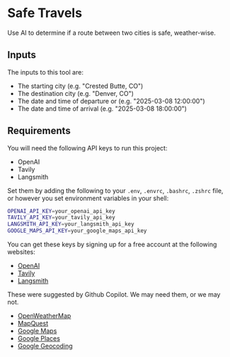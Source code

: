 Safe Travels
============

Use AI to determine if a route between two cities is safe, weather-wise.

Inputs
------

The inputs to this tool are:
* The starting city (e.g. "Crested Butte, CO")
* The destination city (e.g. "Denver, CO")
* The date and time of departure or (e.g. "2025-03-08 12:00:00")
* The date and time of arrival (e.g. "2025-03-08 18:00:00")

Requirements
------------

You will need the following API keys to run this project:
* OpenAI 
* Tavily
* Langsmith

Set them by adding the following to your `.env`, `.envrc`, `.bashrc`, `.zshrc` file,
or however you set environment variables in your shell:
```bash
OPENAI_API_KEY=your_openai_api_key
TAVILY_API_KEY=your_tavily_api_key
LANGSMITH_API_KEY=your_langsmith_api_key
GOOGLE_MAPS_API_KEY=your_google_maps_api_key
```

You can get these keys by signing up for a free account at the following websites:
* [OpenAI](https://platform.openai.com/signup)
* [Tavily](https://www.tavily.com/)
* [Langsmith](https://www.langsmith.com/)

These were suggested by Github Copilot. We may need them, or we may not.

* [OpenWeatherMap](https://home.openweathermap.org/users/sign_up)
* [MapQuest](https://developer.mapquest.com/user/register)
* [Google Maps](https://developers.google.com/maps/gmp-get-started)
* [Google Places](https://developers.google.com/places/web-service/get-api-key)
* [Google Geocoding](https://developers.google.com/maps/documentation/geocoding/get-api-key)


